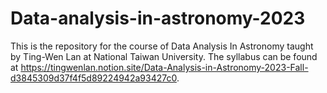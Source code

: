 # Data-analysis-in-astronomy-2023
This is the repository for the course of Data Analysis In Astronomy taught by Ting-Wen Lan at National Taiwan University. 
The syllabus can be found at https://tingwenlan.notion.site/Data-Analysis-in-Astronomy-2023-Fall-d3845309d37f4f5d89224942a93427c0. 

